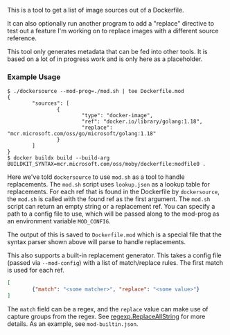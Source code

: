 This is a tool to get a list of image sources out of a Dockerfile.

It can also optionally run another program to add a "replace" directive to test out a feature I'm working on to replace images with a different source reference.

This tool only generates metadata that can be fed into other tools.
It is based on a lot of in progress work and is only here as a placeholder.

### Example Usage

```terminal
$ ./dockersource --mod-prog=./mod.sh | tee Dockerfile.mod
{
        "sources": [
                {
                        "type": "docker-image",
                        "ref": "docker.io/library/golang:1.18",
                        "replace": "mcr.microsoft.com/oss/go/microsoft/golang:1.18"
                }
        ]
}
$ docker buildx build --build-arg BUILDKIT_SYNTAX=mcr.microsoft.com/oss/moby/dockerfile:modfile0 .
```

Here we've told `dockersource` to use `mod.sh` as a tool to handle replacements.
The `mod.sh` script uses `lookup.json` as a lookup table for replacements.
For each ref that is found in the Dockerfile by `dockersource`, the `mod.sh` is called with the found ref as the first argument. The `mod.sh` script can return an empty string or a replacement ref.
You can specify a path to a config file to use, which will be passed along to the mod-prog as an environment variable `MOD_CONFIG`.

The output of this is saved to `Dockerfile.mod` which is a special file that the syntax parser shown above will parse to handle replacements.

This also supports a built-in replacement generator.
This takes a config file (passed via `--mod-config`) with a list of match/replace rules.
The first match is used for each ref.

```json
[
        {"match": "<some matcher>", "replace": "<some value>"}
]
```

The `match` field can be a regex, and the `replace` value can make use of capture groups from the regex.
See [regexp.ReplaceAllString](https://pkg.go.dev/regexp#Regexp.ReplaceAllString) for more details.
As an example, see `mod-builtin.json`.